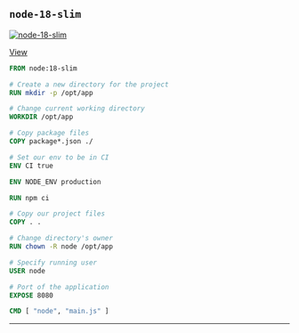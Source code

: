 ## `node-18-slim`


[![node-18-slim](https://github.com/seanghay/dockerfile/actions/workflows/node-18-slim.yml/badge.svg)](https://github.com/seanghay/dockerfile/actions/workflows/node-18-slim.yml)

[View](./vite-html/)
```dockerfile
FROM node:18-slim

# Create a new directory for the project
RUN mkdir -p /opt/app

# Change current working directory
WORKDIR /opt/app

# Copy package files
COPY package*.json ./

# Set our env to be in CI
ENV CI true

ENV NODE_ENV production

RUN npm ci

# Copy our project files
COPY . .

# Change directory's owner
RUN chown -R node /opt/app

# Specify running user
USER node

# Port of the application
EXPOSE 8080

CMD [ "node", "main.js" ]

```


---

